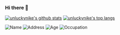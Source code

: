 ### Hi there 👋


<!--
<img src="https://cdn.jsdelivr.net/gh/unluckynike/blogimg/images/pictures/logo-img.png" align="right" height="150">
-->

[![unluckynike's github stats](https://github-readme-stats.vercel.app/api?username=unluckynike&show_icons=true&title_color=ffffff&icon_color=bb2acf&text_color=daf7dc&bg_color=009999)](https://github.com/unluckynike)
[![unluckynike's top langs](https://github-readme-stats.vercel.app/api/top-langs/?username=unluckynike&layout=compact)](https://github.com/unluckynike/github-readme-stats)

![Name](https://img.shields.io/badge/Name-WuLiZeng-orange) ![Address](https://img.shields.io/badge/Address-DaLian-yellowgreen) ![Age](https://img.shields.io/badge/Age-21-blue)  ![Occupation](https://img.shields.io/badge/Occupation-Student-lightgrey)



<!--
**unluckynike/unluckynike** is a ✨ _special_ ✨ repository because its `README.md` (this file) appears on your GitHub profile.

Here are some ideas to get you started:

- 🔭 I’m currently working on ...
- 🌱 I’m currently learning ...
- 👯 I’m looking to collaborate on ...
- 🤔 I’m looking for help with ...
- 💬 Ask me about ...
- 📫 How to reach me: ...
- 😄 Pronouns: ...
- ⚡ Fun fact: ...
-->

